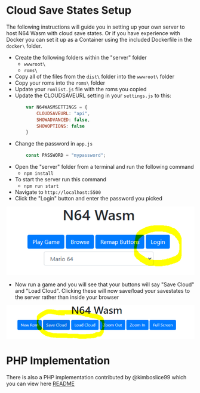 # Cloud Save States Setup
The following instructions will guide you in setting up your own server to host N64 Wasm with cloud save states. Or if you have experience with Docker you can set it up as a Container using the included Dockerfile in the `docker\` folder.

- Create the following folders within the "server" folder
  - `wwwroot\`
  - `roms\`
- Copy all of the files from the `dist\` folder into the `wwwroot\` folder
- Copy your roms into the `roms\` folder
- Update your `romlist.js` file with the roms you copied
- Update the CLOUDSAVEURL setting in your `settings.js` to this:
    ```javascript
        var N64WASMSETTINGS = {
            CLOUDSAVEURL: "api",
            SHOWADVANCED: false,
            SHOWOPTIONS: false
        }
    ```
- Change the password in `app.js`
    ```javascript
        const PASSWORD = "mypassword";
    ```
- Open the "server" folder from a terminal and run the following command
  - `npm install`
- To start the server run this command
  - `npm run start`
- Navigate to `http://localhost:5500`
- Click the "Login" button and enter the password you picked

![screenshot](../screenshots/server1.png)

- Now run a game and you will see that your buttons will say "Save Cloud" and "Load Cloud". Clicking these will now save/load your savestates to the server rather than inside your browser

![screenshot](../screenshots/server2.png)

# PHP Implementation
There is also a PHP implementation contributed by @kimboslice99 which you can view here [README](php/README.md)

